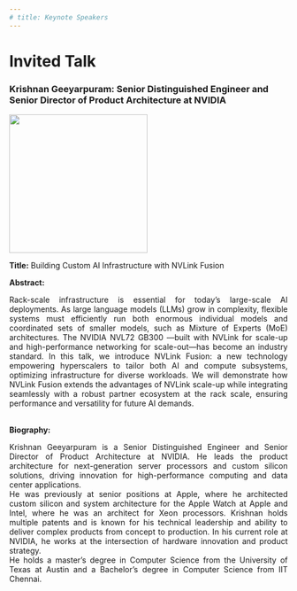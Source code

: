 ```yaml
---
# title: Keynote Speakers
---
```

# Invited Talk

### Krishnan Geeyarpuram: Senior Distinguished Engineer and Senior Director of Product Architecture at NVIDIA

<img src="/assets/img/krishnan.png" style="width:auto; height:250px;">

**Title:** Building Custom AI Infrastructure with NVLink Fusion

**Abstract:** 
<div style="text-align: justify; text-indent: 0em;">
Rack-scale infrastructure is essential for today’s large-scale AI deployments. As large language models (LLMs) grow in complexity, flexible systems must efficiently run both enormous individual models and coordinated sets of smaller models, such as Mixture of Experts (MoE) architectures. The NVIDIA NVL72 GB300 —built with NVLink for scale-up and high-performance networking for scale-out—has become an industry standard. In this talk, we introduce NVLink Fusion: a new technology empowering hyperscalers to tailor both AI and compute subsystems, optimizing infrastructure for diverse workloads. We will demonstrate how NVLink Fusion extends the advantages of NVLink scale-up while integrating seamlessly with a robust partner ecosystem at the rack scale, ensuring performance and versatility for future AI demands. 
</div>
<br>

**Biography:** 
<div style="text-align: justify; text-indent: 0em;">
Krishnan Geeyarpuram is a Senior Distinguished Engineer and Senior Director of Product Architecture at NVIDIA. He leads the product architecture for next-generation server processors and custom silicon solutions, driving innovation for high-performance computing and data center applications.
<br>
He was previously at senior positions at Apple, where he architected custom silicon and system architecture for the Apple Watch at Apple and Intel, where he was an architect for Xeon processors. Krishnan holds multiple patents and is known for his technical leadership and ability to deliver complex products from concept to production. In his current role at NVIDIA, he works at the intersection of hardware innovation and product strategy.
<br>
He holds a master’s degree in Computer Science from the University of Texas at Austin and a Bachelor’s degree in Computer Science from IIT Chennai.
</div>
